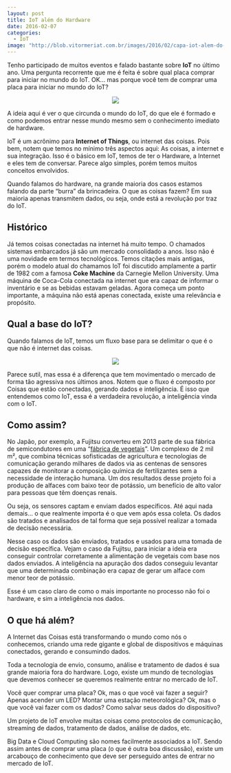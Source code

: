 ```yaml
---
layout: post
title: IoT além do Hardware
date: 2016-02-07
categories:
  - IoT
image: "http://blob.vitormeriat.com.br/images/2016/02/capa-iot-alem-do-hardware.png"
---
```


Tenho participado de muitos eventos e falado bastante sobre <strong>IoT</strong> no último ano. Uma pergunta recorrente que me é feita é sobre qual placa comprar para iniciar no mundo do IoT. OK... mas porque você tem de comprar uma placa para iniciar no mundo do IoT?

<div align="center" class="image-content">
  <img src="http://blob.vitormeriat.com.br/images/2016/02/capa-iot-alem-do-hardware.png">
</div>

A ideia aqui é ver o que circunda o mundo do IoT, do que ele é formado e como podemos entrar nesse mundo mesmo sem o conhecimento imediato de hardware.

IoT é um acrônimo para <strong>Internet of Things</strong>, ou internet das coisas. Pois bem, notem que temos no mínimo três aspectos aqui: As coisas, a internet e sua integração. Isso é o básico em IoT, temos de ter o Hardware, a Internet e eles tem de conversar. Parece algo simples, porém temos muitos conceitos envolvidos.

Quando falamos do hardware, na grande maioria dos casos estamos falando da parte “burra” da brincadeira. O que as coisas fazem? Em sua maioria apenas transmitem dados, ou seja, onde está a revolução por traz do IoT.

## Histórico

Já temos coisas conectadas na internet há muito tempo. O chamados sistemas embarcados já são um mercado consolidado a anos. Isso não é uma novidade em termos tecnológicos. Temos citações mais antigas, porém o modelo atual do chamamos IoT foi discutido amplamente a partir de 1982 com a famosa <strong>Coke Machine</strong> da Carnegie Mellon University. Uma máquina de Coca-Cola conectada na internet que era capaz de informar o inventário e se as bebidas estavam geladas. Agora começa um ponto importante, a máquina não está apenas conectada, existe uma relevância e propósito.</p>

## Qual a base do IoT?

Quando falamos de IoT, temos um fluxo base para se delimitar o que é o que não é internet das coisas.

<div align="center" class="image-content">
  <img src="http://blob.vitormeriat.com.br/images/2016/02/fluxo-iot.png">
</div>

Parece sutil, mas essa é a diferença que tem movimentado o mercado de forma tão agressiva nos últimos anos. Notem que o fluxo é composto por Coisas que estão conectadas, gerando dados e inteligência. É isso que entendemos como IoT, essa é a verdadeira revolução, a inteligência vinda com o IoT.

## Como assim?

No Japão, por exemplo, a Fujitsu converteu em 2013 parte de sua fábrica de semicondutores em uma “<a href="https://www.semiconportal.com/en/archive/news/main-news/130725-fujitsu-agriculture.html">fábrica de vegetais</a>”. Um complexo de 2 mil m², que combina técnicas sofisticadas de agricultura e tecnologias de comunicação gerando milhares de dados via as centenas de sensores capazes de monitorar a composição química de fertilizantes sem a necessidade de interação humana. Um dos resultados desse projeto foi a produção de alfaces com baixo teor de potássio, um benefício de alto valor para pessoas que têm doenças renais.

Ou seja, os sensores captam e enviam dados específicos. Até aqui nada demais… o que realmente importa é o que vem após essa coleta. Os dados são tratados e analisados de tal forma que seja possível realizar a tomada de decisão necessária.

Nesse caso os dados são enviados, tratados e usados para uma tomada de decisão específica. Vejam o caso da Fujitsu, para iniciar a ideia era conseguir controlar corretamente a alimentação de vegetais com base nos dados enviados. A inteligência na apuração dos dados conseguiu levantar que uma determinada combinação era capaz de gerar um alface com menor teor de potássio.

Esse é um caso claro de como o mais importante no processo não foi o hardware, e sim a inteligência nos dados.

## O que há além?

A Internet das Coisas está transformando o mundo como nós o conhecemos, criando uma rede gigante e global de dispositivos e máquinas conectados, gerando e consumindo dados.

Toda a tecnologia de envio, consumo, análise e tratamento de dados é sua grande maioria fora do hardware. Logo, existe um mundo de tecnologias que devemos conhecer se queremos realmente entrar no mercado de IoT.

Você quer comprar uma placa? Ok, mas o que você vai fazer a seguir? Apenas acender um LED? Montar uma estação meteorológica? Ok, mas o que você vai fazer com os dados? Como salvar seus dados do dispositivo?

Um projeto de IoT envolve muitas coisas como protocolos de comunicação, streaming de dados, tratamento de dados, análise de dados, etc.

Big Data e Cloud Computing são nomes facilmente associados a IoT. Sendo assim antes de comprar uma placa (o que é outra boa discussão), existe um arcabouço de conhecimento que deve ser perseguido antes de entrar no mercado de IoT.
